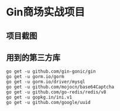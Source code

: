 # Gin商场实战项目

## 项目截图

## 用到的第三方库

```shell
go get -u github.com/gin-gonic/gin
go get -u gorm.io/gorm
go get -u gorm.io/driver/mysql
go get -u github.com/mojocn/base64Captcha
go get -u github.com/go-redis/redis/v8
go get -u gopkg.in/ini.v1
go get -u github.com/google/uuid
```
